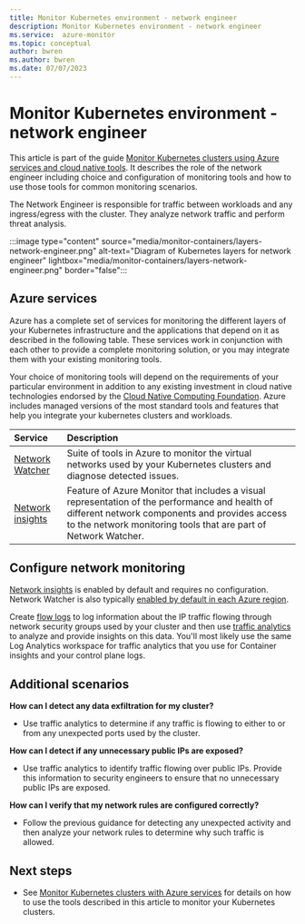 ```yaml
---
title: Monitor Kubernetes environment - network engineer
description: Monitor Kubernetes environment - network engineer
ms.service:  azure-monitor
ms.topic: conceptual
author: bwren
ms.author: bwren
ms.date: 07/07/2023
---
```


# Monitor Kubernetes environment - network engineer
This article is part of the guide [Monitor Kubernetes clusters using Azure services and cloud native tools](monitor-kubernetes.md). It describes the role of the network engineer including choice and configuration of monitoring tools and how to use those tools for common monitoring scenarios.


The Network Engineer is responsible for traffic between workloads and any ingress/egress with the cluster. They analyze network traffic and perform threat analysis.

:::image type="content" source="media/monitor-containers/layers-network-engineer.png" alt-text="Diagram of Kubernetes layers for network engineer" lightbox="media/monitor-containers/layers-network-engineer.png"  border="false":::

## Azure services

Azure has a complete set of services for monitoring the different layers of your Kubernetes infrastructure and the applications that depend on it as described in the following table. These services work in conjunction with each other to provide a complete monitoring solution, or you may integrate them with your existing monitoring tools.

Your choice of monitoring tools will depend on the requirements of your particular environment in addition to any existing investment in cloud native technologies endorsed by the [Cloud Native Computing Foundation](https://www.cncf.io/). Azure includes managed versions of the most standard tools and features that help you integrate your kubernetes clusters and workloads.

| Service | Description |
|:---|:---|
| [Network Watcher](../../network-watcher/network-watcher-monitoring-overview.md) | Suite of tools in Azure to monitor the virtual networks used by your Kubernetes clusters and diagnose detected issues. |
| [Network insights](../../network-watcher/network-insights-overview.md) | Feature of Azure Monitor that includes a visual representation of the performance and health of different network components and provides access to the network monitoring tools that are part of Network Watcher. |


## Configure network monitoring

[Network insights](../../network-watcher/network-insights-overview.md) is enabled by default and requires no configuration. Network Watcher is also typically [enabled by default in each Azure region](../../network-watcher/network-watcher-create.md). 

Create [flow logs](../../network-watcher/network-watcher-nsg-flow-logging-overview.md) to log information about the IP traffic flowing through network security groups used by your cluster and then use [traffic analytics](../../network-watcher/traffic-analytics.md) to analyze and provide insights on this data. You'll most likely use the same Log Analytics workspace for traffic analytics that you use for Container insights and your control plane logs.


## Additional scenarios

**How can I detect any data exfiltration for my cluster?**

 - Use traffic analytics to determine if any traffic is flowing to either to or from any unexpected ports used by the cluster.

**How can I detect if any unnecessary public IPs are exposed?**

- Use traffic analytics to identify traffic flowing over public IPs. Provide this information to security engineers to ensure that no unnecessary public IPs are exposed.

**How can I verify that my network rules are configured correctly?**
- Follow the previous guidance for detecting any unexpected activity and then analyze your network rules to determine why such traffic is allowed.


## Next steps

- See [Monitor Kubernetes clusters with Azure services](monitor-kubernetes-analyze.md) for details on how to use the tools described in this article to monitor your Kubernetes clusters.

